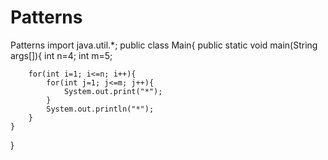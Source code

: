 # Patterns
Patterns
import java.util.*;
public class Main{
    public static void main(String args[]){
        int n=4;
        int m=5;

        for(int i=1; i<=n; i++){
            for(int j=1; j<=m; j++){
                System.out.print("*");
            }
            System.out.println("*");
        }
    }
}
